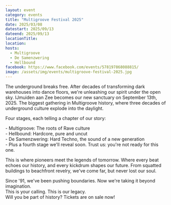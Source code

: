 ```yaml
---
layout: event
category: events
title: "Multigroove Festival 2025"
date: 2025/03/08
datestart: 2025/09/13
dateend: 2025/09/13
locationTitle:
location:
hosts:
  - Multigroove
  - De Samenzwering
  - Hellbound
facebook: https://www.facebook.com/events/578197868088815/
image: /assets/img/events/multigroove-festival-2025.jpg
---
```


The underground breaks free. After decades of transforming dark warehouses into dance floors, we're unleashing our spirit under the open sky. IJmuiden aan Zee becomes our new sanctuary on September 13th, 2025. The biggest gathering in Multigroove history, where three decades of underground culture explode into the daylight.

Four stages, each telling a chapter of our story:

\- Multigroove: The roots of Rave culture  
\- Hellbound: Hardcore, pure and uncut  
\- De Samenzwering: Hard Techno, the sound of a new generation  
\- Plus a fourth stage we'll reveal soon. Trust us: you're not ready for this one.

This is where pioneers meet the legends of tomorrow. Where every beat echoes our history, and every kickdrum shapes our future. From squatted buildings to beachfront revelry, we've come far, but never lost our soul.

Since '91, we've been pushing boundaries. Now we're taking it beyond imagination.  
This is your calling. This is our legacy.  
Will you be part of history? Tickets are on sale now!
